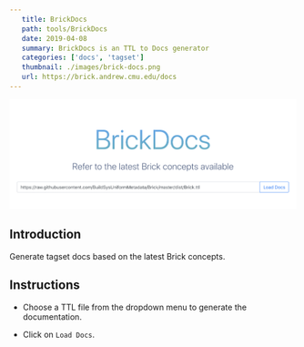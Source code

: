 ```yaml
---
   title: BrickDocs
   path: tools/BrickDocs
   date: 2019-04-08
   summary: BrickDocs is an TTL to Docs generator
   categories: ['docs', 'tagset']
   thumbnail: ./images/brick-docs.png
   url: https://brick.andrew.cmu.edu/docs
---
```


![background](./images/brick-docs-sc.png)

## Introduction

Generate tagset docs based on the latest Brick concepts.


## Instructions

- Choose a TTL file from the dropdown menu to generate the documentation. 

- Click on `Load Docs`.